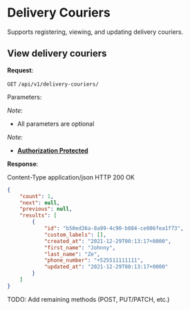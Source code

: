 # Delivery Couriers
Supports registering, viewing, and updating delivery couriers.


## View delivery couriers

**Request**:

`GET` `/api/v1/delivery-couriers/`

Parameters:

*Note:*

- All parameters are optional

*Note:*

- **[Authorization Protected](authentication.md)**

**Response**:

Content-Type application/json
HTTP 200 OK

```json
{
    "count": 1,
    "next": null,
    "previous": null,
    "results": [
        {
            "id": "b50ed36a-8a99-4c90-b084-ce006fea1f73",
            "custom_labels": [],
            "created_at": "2021-12-29T00:13:17+0000",
            "first_name": "Johnny",
            "last_name": "Ze",
            "phone_number": "+525511111111",
            "updated_at": "2021-12-29T00:13:17+0000"
        }
    ]
}
```

TODO: Add remaining methods (POST, PUT/PATCH, etc.)
